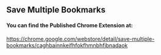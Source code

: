 ## Save Multiple Bookmarks

#### You can find the Published Chrome Extension at:
https://chrome.google.com/webstore/detail/save-multiple-bookmarks/caghbainnkeifhfokfhmnbhfjbnadaok
